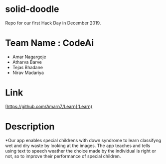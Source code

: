 # solid-doodle
Repo for our first Hack Day in December 2019.

 # Team Name :  CodeAi
  * Amar Nagargoje
  * Atharva Barve
  * Tejas Bhadane
  * Nirav Madariya
  
 # Link 
 
 [https://github.com/Amarn7/Learn](Learn)

# Description
 
 *Our app enables special childrens with down syndrome to learn classifyng wet and dry waste by looking at the images. The app teaches and tells using text to speech weather the choice made by the individual is right or not, so to improve their performance of special children.

